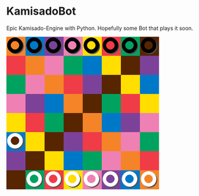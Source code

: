 # KamisadoBot

Epic Kamisado-Engine with Python. Hopefully some Bot that plays it soon.

<img src="image.png" width="400" height="400">

